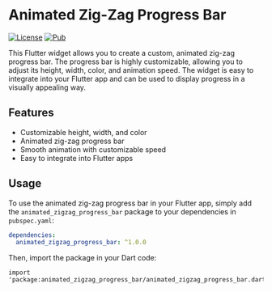 # Animated Zig-Zag Progress Bar

[![License](https://img.shields.io/badge/license-MIT-blue.svg)](https://opensource.org/licenses/MIT)
[![Pub](https://img.shields.io/pub/v/animated_zigzag_progress_bar.svg)](https://pub.dev/packages/animated_zigzag_progress_bar)

This Flutter widget allows you to create a custom, animated zig-zag progress bar. The progress bar is highly customizable, allowing you to adjust its height, width, color, and animation speed. The widget is easy to integrate into your Flutter app and can be used to display progress in a visually appealing way.

## Features

- Customizable height, width, and color
- Animated zig-zag progress bar
- Smooth animation with customizable speed
- Easy to integrate into Flutter apps

## Usage

To use the animated zig-zag progress bar in your Flutter app, simply add the `animated_zigzag_progress_bar` package to your dependencies in `pubspec.yaml`:

```yaml
dependencies:
  animated_zigzag_progress_bar: ^1.0.0
  ```

Then, import the package in your Dart code:
```
import 'package:animated_zigzag_progress_bar/animated_zigzag_progress_bar.dart';
```

